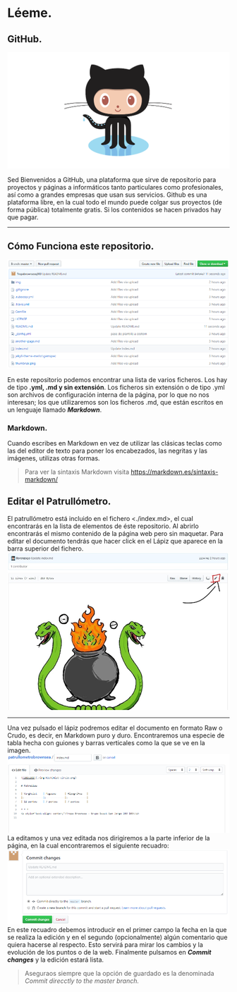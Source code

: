 # Léeme.

## GitHub.

![OctoCat](./img/github-octocat.png)

Sed Bienvenidos a GitHub, una plataforma que sirve de repositorio para proyectos y páginas a informáticos tanto particulares como profesionales, así como a grandes empresas que usan sus servicios. Github es una plataforma libre, en la cual todo el mundo puede colgar sus proyectos (de forma pública) totalmente gratis. Si los contenidos se hacen privados hay que pagar.
 * * *
 
 ## Cómo Funciona este repositorio.
 
 ![Lista de elementos](./img/list.PNG)
 
 En este repositorio podemos encontrar una lista de varios ficheros. Los hay de tipo **.yml, .md y sin extensión**.
 Los ficheros sin extensión o de tipo .yml son archivos de configuración interna de la página, por lo que no nos interesan; los que utilizaremos son los ficheros .md, que están escritos en un lenguaje llamado ***Markdown***.
 
 ### Markdown.
 
 Cuando escribes en Markdown en vez de utilizar las clásicas teclas como las del editor de texto para poner los encabezados, las negritas y las imágenes, utilizas otras formas.

 > Para ver la sintaxis Markdown visita https://markdown.es/sintaxis-markdown/
 
 ## Editar el Patrullómetro.
 
 El patrullómetro está incluido en el fichero <./index.md>, el cual encontrarás en la lista de elementos de éste repositorio. Al abrirlo encontrarás el mismo contenido de la página web pero sin maquetar. Para editar el documento tendrás que hacer click en el Lápiz que aparece en la barra superior del fichero.
 ![Barra Superior](./img/openindex.PNG)
 
* * * 

Una vez pulsado el lápiz podremos editar el documento en formato Raw o Crudo, es decir, en Markdown puro y duro.
Encontraremos una especie de tabla hecha con guiones y barras verticales como la que se ve en la imagen.
![rawindex](./img/rawindex.PNG)
La editamos y una vez editada nos dirigiremos a la parte inferior de la página, en la cual encontraremos el siguiente recuadro:
![save](./img/save.PNG)
En este recuadro debemos introducir en el primer campo la fecha en la que se realiza la edición y en el segundo (opcionalmente) algún comentario que quiera hacerse al respecto. Esto servirá para mirar los cambios y la evolución de los puntos o de la web. Finalmente pulsamos en ***Commit changes*** y la edición estará lista.

> Aseguraos siempre que la opción de guardado es la denominada *Commit direcctly to the master branch.*
